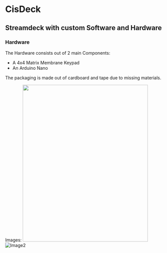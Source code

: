 # CisDeck
## Streamdeck with custom Software and Hardware

### Hardware
The Hardware consists out of 2 main Components:
- A 4x4 Matrix Membrane Keypad
- An Arduino Nano

The packaging is made out of cardboard and tape due to missing materials.

Images:
<img src="https://github.com/ironflipper/cisdeck/blob/main/githubutils/1000026987.jpg?raw=true" width="400" height="500">
![Image2](https://github.com/ironflipper/cisdeck/blob/main/githubutils/1000026988.jpg?raw=true)
